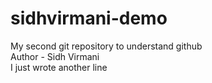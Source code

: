 # sidhvirmani-demo
My second git repository to understand github
<br>
Author - Sidh Virmani
<br>
I just wrote another line
